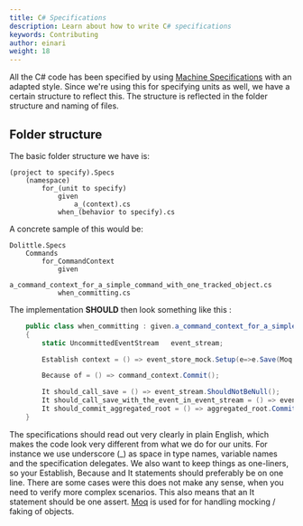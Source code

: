 ```yaml
---
title: C# Specifications
description: Learn about how to write C# specifications
keywords: Contributing
author: einari
weight: 18
---
```


All the C# code has been specified by using [Machine Specifications](http://github.com/machine/machine.specifications) with an adapted style.
Since we're using this for specifying units as well, we have a certain structure to reflect this. The structure is reflected in the folder structure and naming of files.

## Folder structure

The basic folder structure we have is:

    (project to specify).Specs
        (namespace)
            for_(unit to specify)
                given
                    a_(context).cs
                when_(behavior to specify).cs


A concrete sample of this would be:

    Dolittle.Specs
        Commands
            for_CommandContext
                given
                    a_command_context_for_a_simple_command_with_one_tracked_object.cs
                when_committing.cs


The implementation **SHOULD** then look something like this :


```csharp
    public class when_committing : given.a_command_context_for_a_simple_command_with_one_tracked_object_with_one_uncommitted_event
    {
        static UncommittedEventStream   event_stream;

        Establish context = () => event_store_mock.Setup(e=>e.Save(Moq.It.IsAny<UncommittedEventStream>())).Callback((UncommittedEventStream s) => event_stream = s);

        Because of = () => command_context.Commit();

        It should_call_save = () => event_stream.ShouldNotBeNull();
        It should_call_save_with_the_event_in_event_stream = () => event_stream.ShouldContainOnly(uncommitted_event);
        It should_commit_aggregated_root = () => aggregated_root.CommitCalled.ShouldBeTrue();
    }
```

The specifications should read out very clearly in plain English, which makes the code look very different from what we do for our units. For instance we use underscore (_) as space in type names, variable names and the specification delegates. We also want to keep things as one-liners, so your Establish, Because and It statements should preferably be on one line. There are some cases were this does not make any sense, when you need to verify more complex scenarios. This also means that an It statement should be one assert.
[Moq](http://code.google.com/p/moq/) is used for for handling mocking / faking of objects.